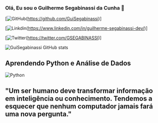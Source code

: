 ### Olá, Eu sou o Guilherme Segabinassi da Cunha 👋
[![GitHub](https://img.shields.io/badge/GitHub-100000?style=for-the-badge&logo=github&logoColor=white)(https://github.com/GuiSegabinassi)]

[![Linkdin](https://img.shields.io/badge/LinkedIn-0077B5?style=for-the-badge&logo=linkedin&logoColor=white)(https://www.linkedin.com/in/guilherme-segabinassi-dev/)]

[![Twitter](https://img.shields.io/badge/Twitter-1DA1F2?style=for-the-badge&logo=twitter&logoColor=white)(https://twitter.com/GSEGABINASSI)]

![GuiSegabinassi GitHub stats](https://github-readme-stats.vercel.app/api?username=GuiSegabinassi&show_icons=true&theme=merko)

## Aprendendo Python e Análise de Dados

![Python](https://img.shields.io/badge/Python-3776AB?style=for-the-badge&logo=python&logoColor=white)

## "Um ser humano deve transformar informação em inteligência ou conhecimento. Tendemos a esquecer que nenhum computador jamais fará uma nova pergunta."
